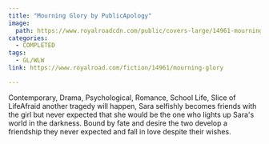```yaml
---
title: "Mourning Glory by PublicApology"
image:
  path: https://www.royalroadcdn.com/public/covers-large/14961-mourning-glory.jpg
categories:
  - COMPLETED
tags:
  - GL/WLW
link: https://www.royalroad.com/fiction/14961/mourning-glory

---
```

Contemporary, Drama, Psychological, Romance, School Life, Slice of LifeAfraid another tragedy will happen, Sara selfishly becomes friends with the girl but never expected that she would be the one who lights up Sara's world in the darkness. Bound by fate and desire the two develop a friendship they never expected and fall in love despite their wishes.

